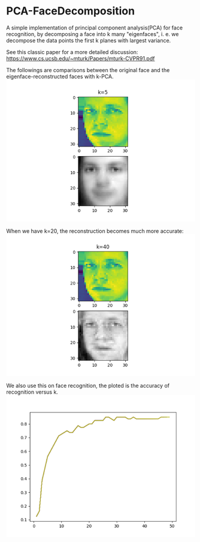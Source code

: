 # PCA-FaceDecomposition

A simple implementation of principal component analysis(PCA) for face recognition, by decomposing a face into k many "eigenfaces", i. e. we decompose the data points the first k planes with largest variance.

See this classic paper for a more detailed discussion:<br>
https://www.cs.ucsb.edu/~mturk/Papers/mturk-CVPR91.pdf

The followings are comparisons between the original face and the eigenface-reconstructed faces with k-PCA. <br>
<img src="img/q14-1.png" alt="k5">

When we have k=20, the reconstruction becomes much more accurate: <br>
<img src="img/q14-4.png" alt="k20">

We also use this on face recognition, the ploted is the accuracy of recognition versus k.
<img src="img/q17.png" alt="prediction">
